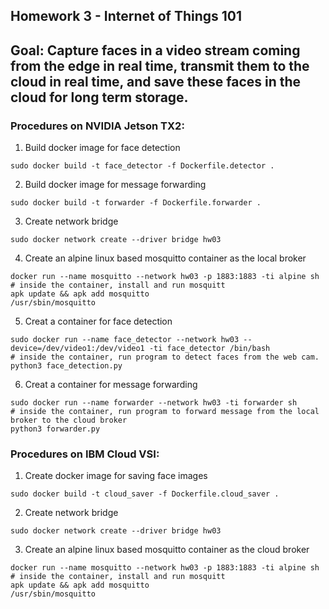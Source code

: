 ## Homework 3 - Internet of Things 101
## Goal: Capture faces in a video stream coming from the edge in real time, transmit them to the cloud in real time, and save these faces in the cloud for long term storage.

### Procedures on NVIDIA Jetson TX2:
1. Build docker image for face detection
```
sudo docker build -t face_detector -f Dockerfile.detector .
```
2. Build docker image for message forwarding
```
sudo docker build -t forwarder -f Dockerfile.forwarder .
```
3. Create network bridge
```
sudo docker network create --driver bridge hw03
```
4. Create an alpine linux based mosquitto container as the local broker
```
docker run --name mosquitto --network hw03 -p 1883:1883 -ti alpine sh
# inside the container, install and run mosquitt
apk update && apk add mosquitto
/usr/sbin/mosquitto
```
5. Creat a container for face detection
```
sudo docker run --name face_detector --network hw03 --device=/dev/video1:/dev/video1 -ti face_detector /bin/bash
# inside the container, run program to detect faces from the web cam.
python3 face_detection.py
```
6. Creat a container for message forwarding
```
sudo docker run --name forwarder --network hw03 -ti forwarder sh
# inside the container, run program to forward message from the local broker to the cloud broker
python3 forwarder.py
```
### Procedures on IBM Cloud VSI:
1. Create docker image for saving face images
```
sudo docker build -t cloud_saver -f Dockerfile.cloud_saver .
```
2.  Create network bridge
```
sudo docker network create --driver bridge hw03
```

3. Create an alpine linux based mosquitto container as the cloud broker
```
docker run --name mosquitto --network hw03 -p 1883:1883 -ti alpine sh
# inside the container, install and run mosquitt
apk update && apk add mosquitto
/usr/sbin/mosquitto
```

